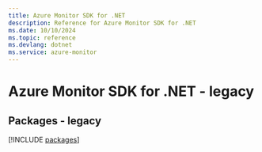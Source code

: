 ```yaml
---
title: Azure Monitor SDK for .NET
description: Reference for Azure Monitor SDK for .NET
ms.date: 10/10/2024
ms.topic: reference
ms.devlang: dotnet
ms.service: azure-monitor
---
```

# Azure Monitor SDK for .NET - legacy
## Packages - legacy
[!INCLUDE [packages](monitor-index.md)]